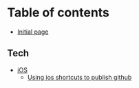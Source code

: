 # Table of contents

* [Initial page](README.md)

## Tech

* [iOS](tech/untitled/README.md)
  * [Using ios shortcuts to publish github](tech/untitled/using-ios-shortcuts-to-publish-github.md)

